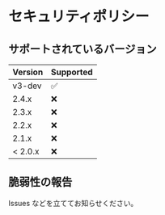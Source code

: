 # セキュリティポリシー

## サポートされているバージョン

| Version | Supported          |
| ------- | ------------------ |
| v3-dev  | :white_check_mark: |
| 2.4.x   | :x:                |
| 2.3.x   | :x:                |
| 2.2.x   | :x:                |
| 2.1.x   | :x:                |
| < 2.0.x | :x:                |

## 脆弱性の報告

Issues などを立ててお知らせください。
